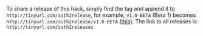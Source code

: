 To share a release of this hack, simply find the tag and append it to ```http://tinyurl.com/ssth2release```, for example, ```v1.0-BETA``` (Beta 1) becomes ```http://tinyurl.com/ssth2release/v1.0-BETA``` [(this)](http://tinyurl.com/ssth2release/v1.0-BETA). The link to all releases is ```http://tinyurl.com/ssth2releases```
